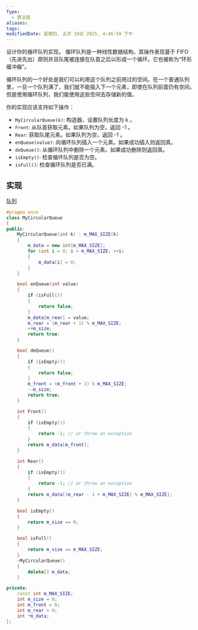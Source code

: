 ```yaml
---
Type:
  - 算法题
aliases: 
tags: 
modifiedDate: 星期四, 五月 29日 2025, 4:46:59 下午
---
```

设计你的循环队列实现。 循环队列是一种线性数据结构，其操作表现基于 FIFO（先进先出）原则并且队尾被连接在队首之后以形成一个循环。它也被称为“环形缓冲器”。

循环队列的一个好处是我们可以利用这个队列之前用过的空间。在一个普通队列里，一旦一个队列满了，我们就不能插入下一个元素，即使在队列前面仍有空间。但是使用循环队列，我们能使用这些空间去存储新的值。

你的实现应该支持如下操作：

- `MyCircularQueue(k)`: 构造器，设置队列长度为 k 。
- `Front`: 从队首获取元素。如果队列为空，返回 -1 。
- `Rear`: 获取队尾元素。如果队列为空，返回 -1 。
- `enQueue(value)`: 向循环队列插入一个元素。如果成功插入则返回真。
- `deQueue()`: 从循环队列中删除一个元素。如果成功删除则返回真。
- `isEmpty()`: 检查循环队列是否为空。
- `isFull()`: 检查循环队列是否已满。

## 实现

[队列](队列.md)

```cpp
#pragma once
class MyCircularQueue
{
public:
    MyCircularQueue(int k) : m_MAX_SIZE(k)
    {
        m_data = new int[m_MAX_SIZE];
        for (int i = 0; i < m_MAX_SIZE; ++i)
        {
            m_data[i] = 0;
        }
    }

    bool enQueue(int value)
    {
        if (isFull())
        {
            return false;
        }
        m_data[m_rear] = value;
        m_rear = (m_rear + 1) % m_MAX_SIZE;
        ++m_size;
        return true;
    }

    bool deQueue()
    {
        if (isEmpty())
        {
            return false;
        }
        m_front = (m_front + 1) % m_MAX_SIZE;
        --m_size;
        return true;
    }

    int Front()
    {
        if (isEmpty())
        {
            return -1; // or throw an exception
        }
        return m_data[m_front];
    }

    int Rear()
    {
        if (isEmpty())
        {
            return -1; // or throw an exception
        }
        return m_data[(m_rear - 1 + m_MAX_SIZE) % m_MAX_SIZE];
    }

    bool isEmpty()
    {
        return m_size == 0;
    }

    bool isFull()
    {
        return m_size == m_MAX_SIZE;
    }
    ~MyCircularQueue()
    {
        delete[] m_data;
    }

private:
    const int m_MAX_SIZE;
    int m_size = 0;
    int m_front = 0;
    int m_rear = 0;
    int *m_data;
};
```
